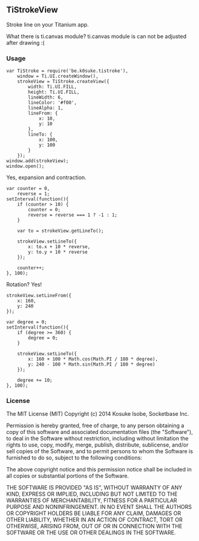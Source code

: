 ## TiStrokeView

Stroke line on your Titanium app.

What there is ti.canvas module?
ti.canvas module is can not be adjusted after drawing :(

### Usage

	var TiStroke = require('be.k0suke.tistroke'),
		window = Ti.UI.createWindow(),
		strokeView = TiStroke.createView({
			width: Ti.UI.FILL,
			height: Ti.UI.FILL,
			lineWidth: 6,
			lineColor: '#f00',
			lineAlpha: 1,
			lineFrom: {
				x: 10,
				y: 10
			},
			lineTo: {
				x: 100,
				y: 100
			}
		});
	window.add(strokeView);
	window.open();

Yes, expansion and contraction.

	var counter = 0,
		reverse = 1;
	setInterval(function(){
		if (counter > 10) {
			counter = 0;
			reverse = reverse === 1 ? -1 : 1;
		}
		
		var to = strokeView.getLineTo();
		
		strokeView.setLineTo({
			x: to.x + 10 * reverse,
			y: to.y + 10 * reverse
		});
		
		counter++;
	}, 100);

Rotation? Yes!

	strokeView.setLineFrom({
		x: 160,
		y: 240
	});
	
	var degree = 0;
	setInterval(function(){
		if (degree >= 360) {
			degree = 0;
		}
		
		strokeView.setLineTo({
			x: 160 + 100 * Math.cos(Math.PI / 180 * degree),
			y: 240 - 100 * Math.sin(Math.PI / 180 * degree)
		});
		
		degree += 10;
	}, 100);

### License

The MIT License (MIT) Copyright (c) 2014 Kosuke Isobe, Socketbase Inc.

Permission is hereby granted, free of charge, to any person obtaining a copy of this software and associated documentation files (the "Software"), to deal in the Software without restriction, including without limitation the rights to use, copy, modify, merge, publish, distribute, sublicense, and/or sell copies of the Software, and to permit persons to whom the Software is furnished to do so, subject to the following conditions:

The above copyright notice and this permission notice shall be included in all copies or substantial portions of the Software.

THE SOFTWARE IS PROVIDED "AS IS", WITHOUT WARRANTY OF ANY KIND, EXPRESS OR IMPLIED, INCLUDING BUT NOT LIMITED TO THE WARRANTIES OF MERCHANTABILITY, FITNESS FOR A PARTICULAR PURPOSE AND NONINFRINGEMENT. IN NO EVENT SHALL THE AUTHORS OR COPYRIGHT HOLDERS BE LIABLE FOR ANY CLAIM, DAMAGES OR OTHER LIABILITY, WHETHER IN AN ACTION OF CONTRACT, TORT OR OTHERWISE, ARISING FROM, OUT OF OR IN CONNECTION WITH THE SOFTWARE OR THE USE OR OTHER DEALINGS IN THE SOFTWARE.